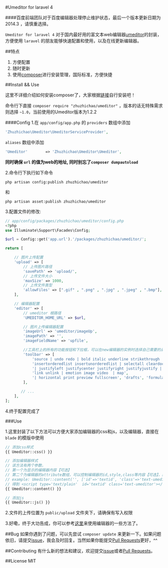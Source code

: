 #Umeditor for laravel 4

####百度前端团队对于百度编辑器处理停止维护状态，最后一个版本更新日期为 2014.3 ，请慎重选择。

`Umeditor for laravel 4` 对于国内最好用的富文本web编辑器[umeditor](http://ueditor.baidu.com/website/umeditor.html)的封装，方便使用 `laravel` 的朋友能够快速配置和使用，以及在线更新编辑器。

##特点
1. 方便配置
2. 随时更新
3. 使用[composer](https://getcomposer.org/)进行安装管理，国际标准，方便快捷

##Install && Use

这里不详细介绍如何安装composer了，大家根据[链接](https://getcomposer.org/)自行安装吧！

命令行下直接 `composer require "zhuzhichao/umeditor"` ，版本的话无特殊需求则选择 `~1.0`，当前使用的Umeditor版本为1.2.2

####Config
1.在 `app/config/app.php` 的 `providers` 数组中添加
```php
'Zhuzhichao\Umeditor\UmeditorServiceProvider',
```
`aliases` 数组中添加
```php
'Umeditor'        => 'Zhuzhichao\Umeditor\Umeditor',
```
**同时确保 `url` 的值为web的地址, 同时别忘了`composer dumpautoload`**

2.命令行下执行如下命令
```shell
php artisan config:publish zhuzhichao/umeditor
```
和
```shell
php artisan asset:publish zhuzhichao/umeditor
```

3.配置文件的修改:
```php
// app/config/packages/zhuzhichao/umeditor/config.php
<?php
use Illuminate\Support\Facades\Config;

$url = Config::get('app.url').'/packages/zhuzhichao/umeditor/';

return [

    // 图片上传配置
    'upload' => [
        // 上传图片路径
        'savePath' => 'upload/',
        // 上传文件大小
        'maxSize' => 1000,
        // 上传文件类型
        'allowFiles' => [".gif" , ".png" , ".jpg" , ".jpeg" , ".bmp"],
    ],

    // 编辑器配置
    'editor' => [
        // umeditor 根路径
        'UMEDITOR_HOME_URL' => $url,

        // 图片上传编辑器配置
        'imageUrl' => 'umeditor/imageUp',
        'imagePath' => '',
        'imageFieldName' => 'upfile',

        //工具栏上的所有的功能按钮和下拉框，可以在new编辑器的实例时选择自己需要的从新定义
        'toolbar' => [
            'source | undo redo | bold italic underline strikethrough | superscript subscript | forecolor backcolor | removeformat |',
            'insertorderedlist insertunorderedlist | selectall cleardoc paragraph | fontfamily fontsize' ,
            '| justifyleft justifycenter justifyright justifyjustify |',
            'link unlink | emotion image video  | map',
            '| horizontal print preview fullscreen', 'drafts', 'formula'
        ],

       // ...
    ],
];
```

4.终于配置完成了

###Use

1.这里封装了以下方法可以方便大家添加编辑器的css和js，以及编辑器，直接在 `blade` 的模版中使用
```php
// 添加css样式
{{ Umeditor::css() }}
```

```php
// 添加编辑器样式
// 该方法有两个参数，
// 第一个为显示的编辑器内容【可选】
// 第二个为编辑器的attribute数组，可以控制编辑器的id,style,class等内容【可选】，默认id为myEditor
// example: Umeditor::content('', ['id'=>'textid', 'class'=>'text-umeditor'])
// 得到 <script type='text/plain'  id='textid' class='text-umeditor'></script>
{{ Umeditor::content() }}
```

```php
// 添加js
{{ Umeditor::js() }}
```

2.文件的上传位置为 `public/upload` 文件夹下，请确保有写入权限

3.好嘞，终于大功告成，你可以参考[这里](http://ueditor.baidu.com/website/umeditor.html)来使用编辑器的一些方法了。

##Bug
如果你遇到了问题，可以先尝试 `composer update` 来更新一下。如果问题依旧，请提交[issue](https://github.com/zhuzhichao/Umeditor/issues)，我会及时回复。当然如果你能提交[Pull Requests](https://github.com/zhuzhichao/Umeditor/pulls)更好，^^

##Contributing
有什么新的想法和建议，欢迎提交[issue](https://github.com/zhuzhichao/Umeditor/issues)或者[Pull Requests](https://github.com/zhuzhichao/Umeditor/pulls)。

##License
MIT
